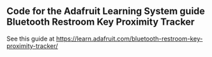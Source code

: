 ## Code for the Adafruit Learning System guide Bluetooth Restroom Key Proximity Tracker

See this guide at https://learn.adafruit.com/bluetooth-restroom-key-proximity-tracker/


